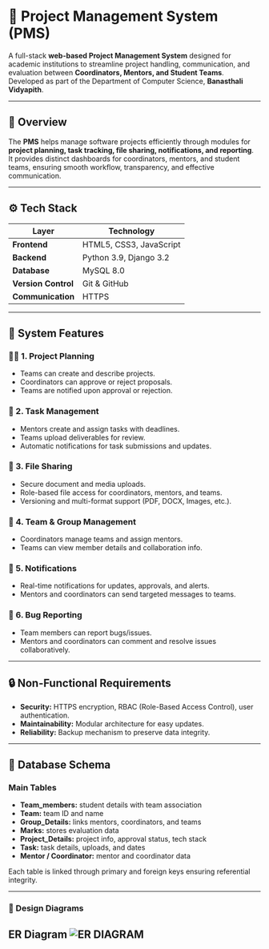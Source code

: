 # 🧭 Project Management System (PMS)

A full-stack **web-based Project Management System** designed for academic institutions to streamline project handling, communication, and evaluation between **Coordinators, Mentors, and Student Teams**.  
Developed as part of the Department of Computer Science, **Banasthali Vidyapith**.

---

## 📘 Overview

The **PMS** helps manage software projects efficiently through modules for **project planning, task tracking, file sharing, notifications, and reporting**.  
It provides distinct dashboards for coordinators, mentors, and student teams, ensuring smooth workflow, transparency, and effective communication.

---

## ⚙️ Tech Stack

| Layer | Technology |
|--------|-------------|
| **Frontend** | HTML5, CSS3, JavaScript|
| **Backend** | Python 3.9, Django 3.2|
| **Database** | MySQL 8.0 |
| **Version Control** | Git & GitHub |
| **Communication** | HTTPS |

---

## 🧩 System Features

### 👨‍💼 1. Project Planning
- Teams can create and describe projects.
- Coordinators can approve or reject proposals.
- Teams are notified upon approval or rejection.

### 📝 2. Task Management
- Mentors create and assign tasks with deadlines.
- Teams upload deliverables for review.
- Automatic notifications for task submissions and updates.

### 📁 3. File Sharing
- Secure document and media uploads.
- Role-based file access for coordinators, mentors, and teams.
- Versioning and multi-format support (PDF, DOCX, Images, etc.).

### 👥 4. Team & Group Management
- Coordinators manage teams and assign mentors.
- Teams can view member details and collaboration info.

### 🔔 5. Notifications
- Real-time notifications for updates, approvals, and alerts.
- Mentors and coordinators can send targeted messages to teams.

### 🐞 6. Bug Reporting
- Team members can report bugs/issues.
- Mentors and coordinators can comment and resolve issues collaboratively.

---

## 🔒 Non-Functional Requirements

- **Security:** HTTPS encryption, RBAC (Role-Based Access Control), user authentication.
- **Maintainability:** Modular architecture for easy updates.
- **Reliability:** Backup mechanism to preserve data integrity.

---

## 🧱 Database Schema

### Main Tables
- **Team_members:** student details with team association  
- **Team:** team ID and name  
- **Group_Details:** links mentors, coordinators, and teams  
- **Marks:** stores evaluation data  
- **Project_Details:** project info, approval status, tech stack  
- **Task:** task details, uploads, and dates  
- **Mentor / Coordinator:** mentor and coordinator data  

Each table is linked through primary and foreign keys ensuring referential integrity.

---
 

### 🧠 Design Diagrams
 **ER Diagram**
![ER DIAGRAM](assets/login.png)
---

